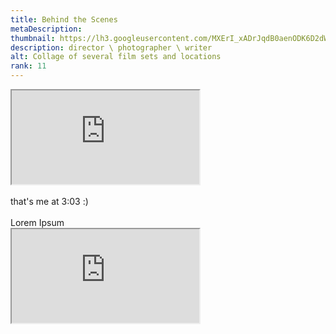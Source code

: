 ```yaml
---
title: Behind the Scenes
metaDescription: 
thumbnail: https://lh3.googleusercontent.com/MXErI_xADrJqdB0aenODK6D2dWb7JBTUu-RwvRCL8NuZ5aijsIZihuCXtQ1jckQfkOtwVB97ihKb3f_b-NUv1BqqdB6O3M3BEQSwlyIzjjgpwXaY_sDj_WqGzYMvk3koxIVZr5gvDA=w2400
description: director \ photographer \ writer
alt: Collage of several film sets and locations
rank: 11
---
```


<div class="row">
  <div class="col-md-6">
    <iframe src="https://www.youtube.com/embed/8IUusTLghNY" class="youtube-iframe"></iframe>
  </div>
  <div class="col-md-6">
    <br>
    that's me at 3:03 :)
  </div>
</div>

<div class="row">
  <div class="col-md-6">
    <br>
    Lorem Ipsum
  </div>
  <div class="col-md-6">
    <iframe src="https://www.youtube.com/embed/sSHiwPls3mQ" class="youtube-iframe"></iframe>
  </div>
</div>